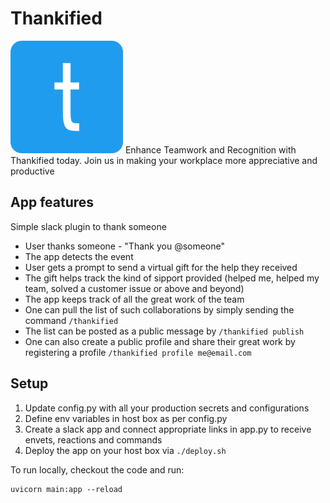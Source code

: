 
# Thankified
![thankified](./resource/logo.png)
Enhance Teamwork and Recognition with Thankified today. Join us in making your workplace more appreciative and productive



## App features
Simple slack plugin to thank someone

* User thanks someone - "Thank you @someone" 
* The app detects the event
* User gets a prompt to send a virtual gift for the help they received
* The gift helps track the kind of sipport provided (helped me, helped my team, solved a customer issue or above and beyond)
* The app keeps track of all the great work of the team
* One can pull the list of such collaborations by simply sending the command `/thankified`
* The list can be posted as a public message by `/thankified publish`
* One can also create a public profile and share their great work by registering a profile `/thankified profile me@email.com`


## Setup
1. Update config.py with all your production secrets and configurations
2. Define env variables in host box as per config.py
3. Create a slack app and connect appropriate links in app.py to receive envets, reactions and commands
4. Deploy the app on your host box via `./deploy.sh`



To run locally, checkout the code and run:
```
uvicorn main:app --reload
```

   
